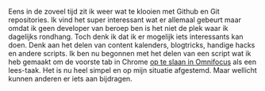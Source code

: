 Eens in de zoveel tijd zit ik weer wat te klooien met Github en Git repositories. Ik vind het super interessant wat er allemaal gebeurt maar omdat ik geen developer van beroep ben is het niet de plek waar ik dagelijks rondhang. Toch denk ik dat ik er mogelijk iets interessants kan doen. Denk aan het delen van content kalenders, blogtricks, handige hacks en andere scripts. Ik ben nu begonnen met het delen van een script wat ik heb gemaakt om de voorste tab in Chrome [op te slaan in Omnifocus](https://github.com/frankmeeuwsen/OmnifocusReadLater) als een lees-taak. Het is nu heel simpel en op mijn situatie afgestemd. Maar wellicht kunnen anderen er iets aan bijdragen. 